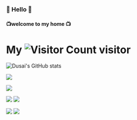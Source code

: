 ###     👋 Hello 👋 
####    📺welcome to my home 📺

# My ![Visitor Count](https://profile-counter.glitch.me/HwzLoveDz/count.svg) visitor

![Dusai's GitHub stats](https://github-readme-stats.vercel.app/api?username=stacklens)

![](https://github-readme-stats.vercel.app/api/top-langs/?username=lidonglei1&layout=compact&langs_count=6)

![](http://github-profile-summary-cards.vercel.app/api/cards/profile-details?username=lidonglei1&theme=solarized_dark)

![](http://github-profile-summary-cards.vercel.app/api/cards/repos-per-language?username=lidonglei1&theme=solarized_dark) ![](http://github-profile-summary-cards.vercel.app/api/cards/most-commit-language?username=lidonglei1&theme=solarized_dark)

![](http://github-profile-summary-cards.vercel.app/api/cards/stats?username=lidonglei1&theme=solarized_dark) ![](http://github-profile-summary-cards.vercel.app/api/cards/productive-time?username=lidonglei1&theme=solarized_dark&utcOffset=8)
